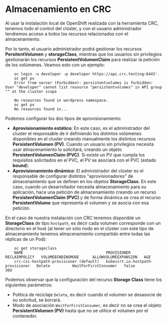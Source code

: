 # Almacenamiento en CRC

Al usar la instalación local de OpenShift realizada con la herramienta CRC, tenemos todo el control del clúster, y con el usuario administrador tendremos acceso a todos los recursos relacionados con el almacenamiento.

Por lo tanto, el usuario administrador podrá gestionar los recursos **PersitentVolumen** y **storageClass**, mientras que los usuarios sin privilegios gestionarán los recursos **PersistentVolumenClaim** para realizar la petición de los volúmenes. Veamos esto con un ejemplo:

        oc login -u developer -p developer https://api.crc.testing:6443'.
        oc get pv
        Error from server (Forbidden): persistentvolumes is forbidden: User "developer" cannot list resource "persistentvolumes" in API group "" at the cluster scope

        No resources found in wordpress namespace.
        oc get pv
        No resources found in...

Podemos configurar los dos tipos de aprovisionamiento:

* **Aprovisionamiento estático**: En este caso, es el administrador del cluster el responsable de ir definiendo los distintos volúmenes disponibles en el cluster creando manualmente los distintos recursos **PersistentVolumen (PV)**. Cuando un usuario sin privilegios necesita usar almacenamiento lo solicitará, creando un objeto **PersistentVolumenClaim (PVC)**. Si existe un PV que cumpla los requisitos solicitados en el PVC, el PV se asociará con el PVC (estado **bound**).
* **Aprovisionamiento dinámico**: El administrador del clúster es el responsable de configurar distintos "aprovisionadores" de almacenamiento que se definen en los objetos **StorageClass**. En este caso, cuando un desarrollador necesita almacenamiento para su aplicación, hace una petición de almacenamiento creando un recurso **PersistentVolumenClaim (PVC)** y de forma dinámica se crea el recurso **PersistentVolume** que representa el volumen y se asocia con esa petición. 

En el caso de nuestra instalación con CRC tenemos disponible un **StorageClass** de tipo `hostpath`, es decir cada volumen corresponde con un directorio en el host (al tener un sólo nodo en el clúster con este tipo de almacenamiento tenemos almacenamiento compartido entre todas las réplicas de un Pod):

        oc get storageclass
        NAME                                     PROVISIONER                        RECLAIMPOLICY   VOLUMEBINDINGMODE      ALLOWVOLUMEEXPANSION   AGE
        crc-csi-hostpath-provisioner (default)   kubevirt.io.hostpath-provisioner   Delete          WaitForFirstConsumer   false                  36d


Podemos observar que la configuración del recurso **Storage Class** tiene los siguientes parámetros:

* Política de reciclaje `Delete`, es decir cuando el volumen se desasocie de su solicitud, se borrará.
* Modo de asociación `WaitForFirstConsumer`, es decir no se crea el objeto **PersistentVolumen (PV)** hasta que no se utilice el volumen por el contenedor.